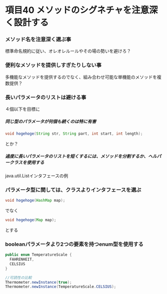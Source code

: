 # 項目40 メソッドのシグネチャを注意深く設計する


### メソッド名を注意深く選ぶ事
標準命名規約に従い、オレオレルールやその場の勢いを避けろ？

### 便利なメソッドを提供しすぎたりしない事
多機能なメソッドを提供するのでなく、組み合わせ可能な単機能のメソッドを複数提供？

### 長いパラメータのリストは避ける事
４個以下を目標に

##### 同じ型のパラメータが何個も続くのは特に有害
```Java
void hogehoge(String str, String part, int start, int length);
```
とか？

##### 過度に長いパラメータのリストを短くするには、メソッドを分割するか、ヘルパークラスを使用する
java.util.Listインタフェースの例


### パラメータ型に関しては、クラスよりインタフェースを選ぶ
```Java
void hogehoge(HashMap map);
```
でなく
```Java
void hogehoge(Map map);
```
とする

### booleanパラメータより2つの要素を持つenum型を使用する
```Java
public enum TemperatureScale {
  FAHRENHEIT,
  CELSIUS
}

//可読性の比較
Thermometer.newInstance(true);
Thermometer.newInstance(TemperatureScale.CELSIUS);
```
